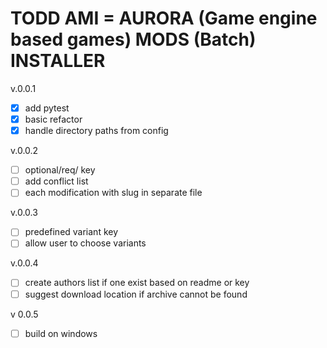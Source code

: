# TODD AMI = AURORA (Game engine based games) MODS (Batch) INSTALLER
v.0.0.1
-[x] add pytest
-[x] basic refactor
-[x] handle directory paths from config

v.0.0.2
-[ ] optional/req/ key
-[ ] add conflict list
-[ ] each modification with slug in separate file

v.0.0.3
-[ ] predefined variant key
-[ ] allow user to choose variants

v.0.0.4
-[ ] create authors list if one exist based on readme or key
-[ ] suggest download location if archive cannot be found

v 0.0.5
-[ ] build on windows
